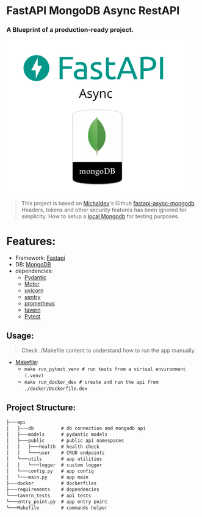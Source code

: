 # FastAPI MongoDB Async RestAPI

### A Blueprint of a production-ready project.

![alt text](./FastAPI-MongoDB.png)

> This project is based on [Michaldev](https://github.com/michaldev)'s Github [fastapi-async-mongodb](https://github.com/michaldev/fastapi-async-mongodb).</br>
> Headers, tokens and other security features has been ignored for simplicity.
> How to setup a [local Mongodb](https://zellwk.com/blog/local-mongodb/) for testing purposes.

# Features:

- Framework: [Fastapi](https://github.com/tiangolo/fastapi)
- DB: [MongoDB](https://github.com/mongodb/mongo)
- dependencies:
  - [Pydantic](https://github.com/samuelcolvin/pydantic)
  - [Motor](https://github.com/mongodb/motor)
  - [uvicorn](https://github.com/encode/uvicorn)
  - [sentry](https://github.com/getsentry/sentry)
  - [prometheus](https://github.com/prometheus/prometheus)
  - [tavern](https://github.com/taverntesting/tavern)
  - [Pytest](https://github.com/pytest-dev/pytest)

## Usage:

> Check ./Makefile content to understand how to run the app manually.

- [Makefile](https://www.gnu.org/software/make/manual/html_node/Simple-Makefile.html):
  - `make run_pytest_venv # run tests from a virtual environment (.venv)`
  - `make run_docker_dev # create and run the api from ./docker/Dockerfile.dev`

## Project Structure:

```
├───api
│   ├───db          # db connection and mongodb api
│   ├───models      # pydantic models
│   ├───public      # public api namespaces
│   │   ├───health  # health check
│   │   └───user    # CRUD endpoints
│   └───utils       # app utilities
│   │   └───logger  # custom logger
│   └───config.py   # app config
│   └───main.py     # app main
├───docker          # dockerfiles
├───requirements    # dependencies
└───tavern_tests    # api tests
└───entry_point.py  # app entry point
└───Makefile        # commands helper
```

